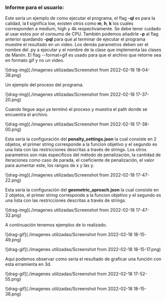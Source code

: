 ### Informe para el usuario:

Este sería un ejemplo de como ejecutar el programa, el flag __-ql__ es para la calidad, la __l__ significa low, existen otros como __m__, __h__, __k__ los cuales corresponden a medium, high y 4k respectivamente. Se debe tener cuidado al usar estos por el consumo de CPU. También podemos añadirle __-p__ al flag anterior quedando __-pql__ para que al terminar de ejecutar el programa muestre el resultado en un video. Los demás parametros deben ser el nombre del .py a ejecutar y el nombre de la clase que implementa las clases de Manim. El flag --format=gif es usado para que el archivo que retorne sea en formato gif y no un video.

![drag-img](./imagenes utilizadas/Screenshot from 2022-02-18 18-04-38.png)

Un ejemplo del proceso del programa.

![drag-img](./imagenes utilizadas/Screenshot from 2022-02-18 17-37-20.png)



Cuando llegue aqui ya terminó el proceso y muestra el path donde se encuentra el archivo.

![drag-img](./imagenes utilizadas/Screenshot from 2022-02-18 17-38-00.png)



Esta sería la configuración del __penalty_settings.json__ la cual consiste en 2 objetos, el primer string corresponde a la funcion objetivo y el segundo es una lista con las restricciones descritas a través de strings. Los otros parametros son más especificos del método de penalización, la cantidad de iteraciones como caso de parada, el coeficiente de penalización, el valor para aumentar este, los rangos de x y las y.

![drag-img](./imagenes utilizadas/Screenshot from 2022-02-18 17-47-22.png)



Esta sería la configuración del __geometric_aproach.json__ la cual consiste en 2 objetos, el primer string corresponde a la funcion objetivo y el segundo es una lista con las restricciones descritas a través de strings.  

![drag-img](./imagenes utilizadas/Screenshot from 2022-02-18 17-47-32.png)

A continuación tenemos ejemplos de lo realizado.

![drag-gif](./imagenes utilizadas/Screenshot from 2022-02-18 18-15-49.png)



![drag-gif](./imagenes utilizadas/Screenshot from 2022-02-18 18-15-17.png)



Aquí podemos observar como sería el resultado de graficar una función con esta erramienta en 3d.

![drag-gif](./imagenes utilizadas/Screenshot from 2022-02-18 17-52-55.png)



![drag-gif](./imagenes utilizadas/Screenshot from 2022-02-18 18-15-38.png)